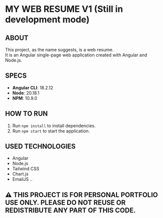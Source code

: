 # MY WEB RESUME V1 (Still in development mode)

## ABOUT
This project, as the name suggests, is a web resume.  
It is an Angular single-page web application created with Angular and Node.js.

## SPECS

- **Angular CLI**: 18.2.12  
- **Node**: 20.18.1  
- **NPM**: 10.9.0  

## HOW TO RUN

1. Run `npm install` to install dependencies.  
2. Run `npm start` to start the application.

## USED TECHNOLOGIES

- Angular  
- Node.js  
- Tailwind CSS  
- Chart.js  
- EmailJS ..

## ⚠️ THIS PROJECT IS FOR PERSONAL PORTFOLIO USE ONLY. PLEASE DO NOT REUSE OR REDISTRIBUTE ANY PART OF THIS CODE.